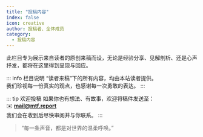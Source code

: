 ```yaml
---
title: "投稿内容"
index: false
icon: creative
author: 投稿者、全体成员
category:
  - 投稿内容
---
```



此栏目专为展示来自读者的原创来稿而设，无论是经验分享、见解剖析、还是心声抒发，都将在这里得到呈现与回应。

::: info 栏目说明
“读者来稿”下的所有内容，均由本站读者提供。  
我们珍视每一份真实的观点，也感谢每一次勇敢的表达。
:::

::: tip 欢迎投稿
如果你也有想法、有故事，欢迎将稿件发送至：  
✉️ **mail@mtf.report**  
我们会在收到后尽快审阅并与你联系。
:::

> “每一条声音，都是对世界的温柔呼唤。”  